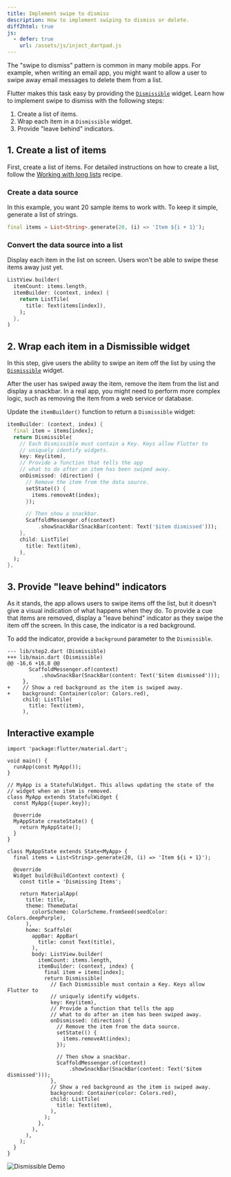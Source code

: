 ```yaml
---
title: Implement swipe to dismiss
description: How to implement swiping to dismiss or delete.
diff2html: true
js:
  - defer: true
    url: /assets/js/inject_dartpad.js
---
```


<?code-excerpt path-base="cookbook/gestures/dismissible"?>

The "swipe to dismiss" pattern is common in many mobile apps.
For example, when writing an email app,
you might want to allow a user to swipe away
email messages to delete them from a list.

Flutter makes this task easy by providing the
[`Dismissible`][] widget.
Learn how to implement swipe to dismiss with the following steps:

  1. Create a list of items.
  2. Wrap each item in a `Dismissible` widget.
  3. Provide "leave behind" indicators.

## 1. Create a list of items

First, create a list of items. For detailed
instructions on how to create a list,
follow the [Working with long lists][] recipe.

### Create a data source

In this example,
you want 20 sample items to work with.
To keep it simple, generate a list of strings.

<?code-excerpt "lib/main.dart (Items)"?>
```dart
final items = List<String>.generate(20, (i) => 'Item ${i + 1}');
```

### Convert the data source into a list

Display each item in the list on screen. Users won't
be able to swipe these items away just yet.

<?code-excerpt "lib/step1.dart (ListView)" replace="/^body: //g;/,$//g"?>
```dart
ListView.builder(
  itemCount: items.length,
  itemBuilder: (context, index) {
    return ListTile(
      title: Text(items[index]),
    );
  },
)
```

## 2. Wrap each item in a Dismissible widget

In this step,
give users the ability to swipe an item off the list by using the
[`Dismissible`][] widget.

After the user has swiped away the item,
remove the item from the list and display a snackbar.
In a real app, you might need to perform more complex logic,
such as removing the item from a web service or database.

Update the `itemBuilder()` function to return a `Dismissible` widget:

<?code-excerpt "lib/step2.dart (Dismissible)"?>
```dart
itemBuilder: (context, index) {
  final item = items[index];
  return Dismissible(
    // Each Dismissible must contain a Key. Keys allow Flutter to
    // uniquely identify widgets.
    key: Key(item),
    // Provide a function that tells the app
    // what to do after an item has been swiped away.
    onDismissed: (direction) {
      // Remove the item from the data source.
      setState(() {
        items.removeAt(index);
      });

      // Then show a snackbar.
      ScaffoldMessenger.of(context)
          .showSnackBar(SnackBar(content: Text('$item dismissed')));
    },
    child: ListTile(
      title: Text(item),
    ),
  );
},
```

## 3. Provide "leave behind" indicators

As it stands,
the app allows users to swipe items off the list, but it doesn't
give a visual indication of what happens when they do.
To provide a cue that items are removed,
display a "leave behind" indicator as they
swipe the item off the screen. In this case,
the indicator is a red background.

To add the indicator,
provide a `background` parameter to the `Dismissible`.

<?code-excerpt "lib/{step2,main}.dart (Dismissible)"?>
```diff2html
--- lib/step2.dart (Dismissible)
+++ lib/main.dart (Dismissible)
@@ -16,6 +16,8 @@
       ScaffoldMessenger.of(context)
           .showSnackBar(SnackBar(content: Text('$item dismissed')));
     },
+    // Show a red background as the item is swiped away.
+    background: Container(color: Colors.red),
     child: ListTile(
       title: Text(item),
     ),
```

## Interactive example

<?code-excerpt "lib/main.dart"?>
```run-dartpad:theme-light:mode-flutter:run-true:width-100%:height-600px:split-60:ga_id-interactive_example
import 'package:flutter/material.dart';

void main() {
  runApp(const MyApp());
}

// MyApp is a StatefulWidget. This allows updating the state of the
// widget when an item is removed.
class MyApp extends StatefulWidget {
  const MyApp({super.key});

  @override
  MyAppState createState() {
    return MyAppState();
  }
}

class MyAppState extends State<MyApp> {
  final items = List<String>.generate(20, (i) => 'Item ${i + 1}');

  @override
  Widget build(BuildContext context) {
    const title = 'Dismissing Items';

    return MaterialApp(
      title: title,
      theme: ThemeData(
        colorScheme: ColorScheme.fromSeed(seedColor: Colors.deepPurple),
      ),
      home: Scaffold(
        appBar: AppBar(
          title: const Text(title),
        ),
        body: ListView.builder(
          itemCount: items.length,
          itemBuilder: (context, index) {
            final item = items[index];
            return Dismissible(
              // Each Dismissible must contain a Key. Keys allow Flutter to
              // uniquely identify widgets.
              key: Key(item),
              // Provide a function that tells the app
              // what to do after an item has been swiped away.
              onDismissed: (direction) {
                // Remove the item from the data source.
                setState(() {
                  items.removeAt(index);
                });

                // Then show a snackbar.
                ScaffoldMessenger.of(context)
                    .showSnackBar(SnackBar(content: Text('$item dismissed')));
              },
              // Show a red background as the item is swiped away.
              background: Container(color: Colors.red),
              child: ListTile(
                title: Text(item),
              ),
            );
          },
        ),
      ),
    );
  }
}
```

<noscript>
  <img src="/assets/images/docs/cookbook/dismissible.gif" alt="Dismissible Demo" class="site-mobile-screenshot" />
</noscript>


[`Dismissible`]: {{site.api}}/flutter/widgets/Dismissible-class.html
[Working with long lists]: /cookbook/lists/long-lists
